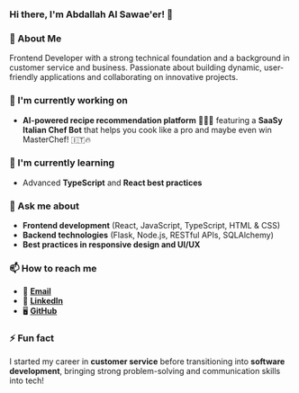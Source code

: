 ### Hi there, I'm Abdallah Al Sawae'er! 👋  

### 🚀 About Me  
Frontend Developer with a strong technical foundation and a background in customer service and business. Passionate about building dynamic, user-friendly applications and collaborating on innovative projects.  

### 🔭 I'm currently working on  
- **AI-powered recipe recommendation platform** 🍝👨‍🍳 featuring a **SaaSy Italian Chef Bot** that helps you cook like a pro and maybe even win MasterChef! 🇮🇹🔥  

### 🌱 I'm currently learning  
- Advanced **TypeScript** and **React best practices**   

### 💬 Ask me about  
- **Frontend development** (React, JavaScript, TypeScript, HTML & CSS)  
- **Backend technologies** (Flask, Node.js, RESTful APIs, SQLAlchemy)  
- **Best practices in responsive design and UI/UX**  

### 📫 How to reach me  
- 📧 **[Email](mailto:abdallahs.jo@gmail.com)**  
- 💼 **[LinkedIn](https://www.linkedin.com/in/abdallah-al-sawae-er/)**  
- 🖥 **[GitHub](https://github.com/Ajarmahh/)**  

### ⚡ Fun fact  
I started my career in **customer service** before transitioning into **software development**, bringing strong problem-solving and communication skills into tech!  

